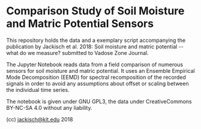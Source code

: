 # Comparison Study of Soil Moisture and Matric Potential Sensors

This repository holds the data and a exemplary script accompanying the publication by Jackisch et al. 2018: Soil moisture and matric potential -- what do we measure? submitted to Vadose Zone Journal.

The Jupyter Notebook reads data from a field comparison of numerous sensors for soil moisture and matric potential. It uses an Ensemble Empirical Mode Decomposition (EEMD) for spectral recomposition of the recorded signals in order to avoid any assumptions about offset or scaling between the individual time series.

The notebook is given under GNU GPL3, the data under CreativeCommons BY-NC-SA 4.0 without any liability. 

(cc) jackisch@kit.edu 2018